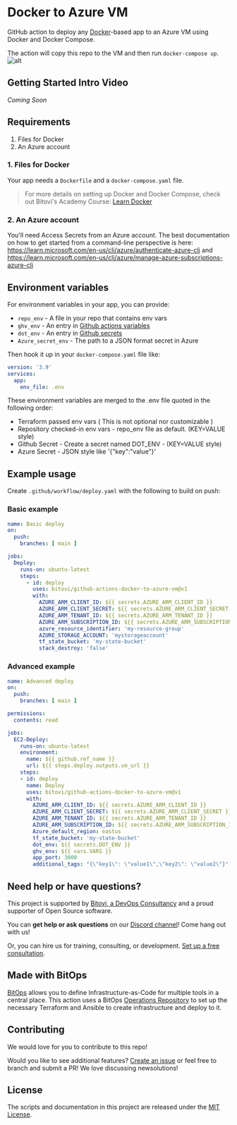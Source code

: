 # Docker to Azure VM

GitHub action to deploy any [Docker](https://www.bitovi.com/academy/learn-docker.html)-based app to an Azure VM using Docker and Docker Compose.

The action will copy this repo to the VM and then run `docker-compose up`.
![alt](https://bitovi-gha-pixel-tracker-deployment-main.bitovi-sandbox.com/pixel/wvxjqb_UAjCIhK7FcQ6Lr)
## Getting Started Intro Video

_Coming Soon_

## Requirements

1. Files for Docker
2. An Azure account

### 1. Files for Docker

Your app needs a `Dockerfile` and a `docker-compose.yaml` file.

> For more details on setting up Docker and Docker Compose, check out Bitovi's Academy Course: [Learn Docker](https://www.bitovi.com/academy/learn-docker.html)

### 2. An Azure account

You'll need Access Secrets from an Azure account. The best documentation on how to get started from a command-line perspective is here: https://learn.microsoft.com/en-us/cli/azure/authenticate-azure-cli and https://learn.microsoft.com/en-us/cli/azure/manage-azure-subscriptions-azure-cli

## Environment variables

For environment variables in your app, you can provide:

- `repo_env` - A file in your repo that contains env vars
- `ghv_env` - An entry in [Github actions variables](https://docs.github.com/en/actions/learn-github-actions/variables)
- `dot_env` - An entry in [Github secrets](https://docs.github.com/es/actions/security-guides/encrypted-secrets)
- `Azure_secret_env` - The path to a JSON format secret in Azure

Then hook it up in your `docker-compose.yaml` file like:

```yaml
version: '3.9'
services:
  app:
    env_file: .env
```

These environment variables are merged to the .env file quoted in the following order:

- Terraform passed env vars ( This is not optional nor customizable )
- Repository checked-in env vars - repo_env file as default. (KEY=VALUE style)
- Github Secret - Create a secret named DOT_ENV - (KEY=VALUE style)
- Azure Secret - JSON style like '{"key":"value"}'

## Example usage

Create `.github/workflow/deploy.yaml` with the following to build on push:

### Basic example

```yaml
name: Basic deploy
on:
  push:
    branches: [ main ]

jobs:
  Deploy:
    runs-on: ubuntu-latest
    steps:
      - id: deploy
        uses: bitovi/github-actions-docker-to-azure-vm@v1
        with:
          AZURE_ARM_CLIENT_ID: ${{ secrets.AZURE_ARM_CLIENT_ID }}
          AZURE_ARM_CLIENT_SECRET: ${{ secrets.AZURE_ARM_CLIENT_SECRET }}
          AZURE_ARM_TENANT_ID: ${{ secrets.AZURE_ARM_TENANT_ID }}
          AZURE_ARM_SUBSCRIPTION_ID: ${{ secrets.AZURE_ARM_SUBSCRIPTION_ID }}
          azure_resource_identifier: 'my-resource-group'
          AZURE_STORAGE_ACCOUNT: 'mystorageaccount'
          tf_state_bucket: 'my-state-bucket'
          stack_destroy: 'false'
```

### Advanced example

```yaml
name: Advanced deploy
on:
  push:
    branches: [ main ]

permissions:
  contents: read

jobs:
  EC2-Deploy:
    runs-on: ubuntu-latest
    environment:
      name: ${{ github.ref_name }}
      url: ${{ steps.deploy.outputs.vm_url }}
    steps:
    - id: deploy
      name: Deploy
      uses: bitovi/github-actions-docker-to-azure-vm@v1
      with:
        AZURE_ARM_CLIENT_ID: ${{ secrets.AZURE_ARM_CLIENT_ID }}
        AZURE_ARM_CLIENT_SECRET: ${{ secrets.AZURE_ARM_CLIENT_SECRET }}
        AZURE_ARM_TENANT_ID: ${{ secrets.AZURE_ARM_TENANT_ID }}
        AZURE_ARM_SUBSCRIPTION_ID: ${{ secrets.AZURE_ARM_SUBSCRIPTION_ID }}
        Azure_default_region: eastus
        tf_state_bucket: 'my-state-bucket'
        dot_env: ${{ secrets.DOT_ENV }}
        ghv_env: ${{ vars.VARS }}
        app_port: 3000
        additional_tags: "{\"key1\": \"value1\",\"key2\": \"value2\"}"
```

## Need help or have questions?

This project is supported by [Bitovi, a DevOps Consultancy](https://www.bitovi.com/devops-consulting) and a proud supporter of Open Source software.

You can **get help or ask questions** on our [Discord channel](https://discord.gg/zAHn4JBVcX)! Come hang out with us!

Or, you can hire us for training, consulting, or development. [Set up a free consultation](https://www.bitovi.com/devops-consulting).

## Made with BitOps

[BitOps](https://bitops.sh) allows you to define Infrastructure-as-Code for multiple tools in a central place.  This action uses a BitOps [Operations Repository](https://bitops.sh/operations-repo-structure/) to set up the necessary Terraform and Ansible to create infrastructure and deploy to it.

## Contributing

We would love for you to contribute to this repo!

Would you like to see additional features?  [Create an issue](https://github.com/bitovi/github-actions-docker-to-azure-vm/issues/new) or feel free to branch and submit a PR! We love discussing newsolutions!

## License

The scripts and documentation in this project are released under the [MIT License](https://github.com/bitovi/github-actions-docker-to-azure-vm/blob/main/LICENSE).
